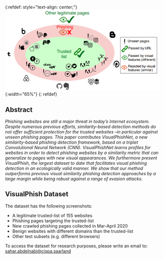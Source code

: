 {:refdef: style="text-align: center;"}
![teaser](images/teaser.PNG){:width="65%"}
{: refdef}

## Abstract

*Phishing websites are still a major threat in today’s Internet ecosystem. Despite numerous previous efforts, similarity-based detection methods do not offer sufficient protection for the trusted websites –in particular against unseen phishing pages. This paper contributes VisualPhishNet, a new similarity-based phishing detection framework, based on a triplet Convolutional Neural Network (CNN). VisualPhishNet learns profiles for websites in order to detect phishing websites by a similarity metric that can generalize to pages with new visual appearances. We furthermore present VisualPhish, the largest dataset to date that facilitates visual phishing detection in an ecologically valid manner. We show that our method outperforms previous visual similarity phishing detection approaches by a large margin while being robust against a range of evasion attacks.*

## VisualPhish Dataset
The dataset has the following screenshots:

* A legitimate trusted-list of 155 websites
* Phishing pages targeting the trusted-list
* New crawled phishing pages collected in Mar-April 2020
* Benign websites with different domains than the trusted-list
* Other test subsets (e.g. different browsers)

To access the dataset for research purposes, please write an email to: sahar.abdelnabi@cispa.saarland
